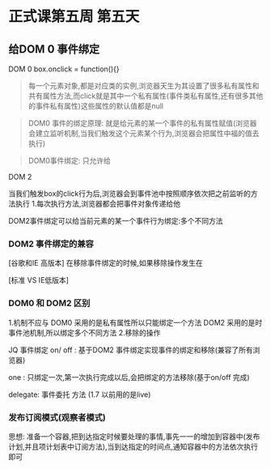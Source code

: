 # 正式课第五周 第五天
## 给DOM 0 事件绑定
DOM 0
    box.onclick = function(){}

>每一个元素对象,都是对应类的实例,浏览器天生为其设置了很多私有属性和共有属性方法,而click就是其中一个私有属性(事件类私有属性,还有很多其他的事件私有属性)这些属性的默认值都是null

> DOM0 事件的绑定原理: 就是给元素的某一个事件的私有属性赋值(浏览器会建立监听机制,当我们触发这个元素某个行为,浏览器会把属性中福的值去执行)

> DOM0事件绑定: 只允许给

DOM 2




当我们触发box的click行为后,浏览器会到事件池中按照顺序依次把之前监听的方法执行
1.每次执行方法,浏览器都会把事件对象传递给他


DOM2事件绑定可以给当前元素的某一个事件行为绑定:多个不同方法

### DOM2 事件绑定的兼容
[谷歌和IE 高版本]
    在移除事件绑定的时候,如果移除操作发生在



[标准 VS IE低版本]





### DOM0 和 DOM2 区别
1.机制不应与
    DOM0 采用的是私有属性所以只能绑定一个方法
    DOM2 采用的是时事件池机制,所以绑定多个不同方法
2.移除的操作


JQ 事件绑定
on/ off  : 基于DOM2 事件绑定实现事件的绑定和移除(兼容了所有浏览器)

one : 只绑定一次,第一次执行完成以后,会把绑定的方法移除(基于on/off 完成)

delegate: 事件委托 方法 (1.7 以前用的是live)





### 发布订阅模式(观察者模式)

思想: 准备一个容器,把到达指定时候要处理的事情,事先一一的增加到容器中(发布计划,并且项计划表中订阅方法),当到达指定的时间点,通知容器中的方法依次执行即可